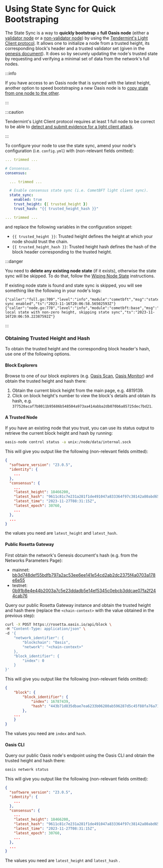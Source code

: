 # Using State Sync for Quick Bootstraping

The State Sync is a way to **quickly bootstrap** a **full Oasis node** (either a
[validator node](../validator-node.mdx) or a
[non-validator node](../non-validator-node.mdx)) by using the
[Tendermint's Light Client protocol]. It allows one to initialize a node from a
trusted height, its corresponding block's header and a trusted validator set
(given in the [genesis document](../../genesis-doc.md)). It does so by securely
updating the node's trusted state by requesting and verifying a minimal set of
data from the network's full nodes.

:::info

If you have access to an Oasis node that is synced with the latest height,
another option to speed bootstraping a new Oasis node is to [copy state from one
node to the other].

:::

:::caution

Tendermint's Light Client protocol requires at least 1 full node to be correct
to be able to [detect and submit evidence for a light client attack].

:::

To configure your node to use the state sync, amend your node's configuration
(i.e. `config.yml`) with (non-relevant fields omitted):

```yaml
... trimmed ...

# Consensus.
consensus:

  ... trimmed ...

  # Enable consensus state sync (i.e. CometBFT light client sync).
  state_sync:
    enabled: true
    trust_height: {{ trusted_height }}
    trust_hash: "{{ trusted_height_hash }}"

... trimmed ...

```

and replace the following variables in the configuration snippet:

* `{{ trusted_height }}`: Trusted height defines the height at which your node should trust the chain.
* `{{ trusted_height_hash }}`: Trusted height hash defines the hash of the block header corresponding to the trusted height.

:::danger

You need to **delete any existing node state** (if it exists), otherwise the
state sync will be skipped. To do that, follow the [Wiping Node State]
instructions.

If existing node state is found and state sync is skipped, you will see
something like the following in your node's logs:

```
{"caller":"full.go:709","level":"info","module":"cometbft","msg":"state sync enabled","ts":"2023-11-16T20:06:58.56502593Z"}
{"caller":"node.go:770","level":"info","module":"cometbft:base","msg":"Found local state with non-zero height, skipping state sync","ts":"2023-11-16T20:06:59.22387592Z"}
```

:::

[Tendermint's Light Client protocol]:
  https://docs.tendermint.com/main/tendermint-core/light-client.html
[copy state from one node to the other]: copy-state-from-one-node-to-the-other.md
[detect and submit evidence for a light client attack]:
  https://docs.tendermint.com/main/tendermint-core/light-client.html#where-to-obtain-trusted-height-hash
[Wiping Node State]: ../maintenance/wiping-node-state.md#state-wipe-and-keep-node-identity

### Obtaining Trusted Height and Hash

To obtain the trusted height and the corresponding block header's hash, use one
of the following options.

#### Block Explorers

Browse to one of our block explorers (e.g. [Oasis Scan], [Oasis Monitor]) and
obtain the trusted height and hash there:

1. Obtain the current block height from the main page, e.g. 4819139.
2. Click on block height's number to view the block's details and obtain its
   hash, e.g. `377520acaf7b8011b95686b548504a973aa414abba2db070b6a85725dec7bd21`.

[Oasis Scan]: https://www.oasisscan.com
[Oasis Monitor]: https://oasismonitor.com

#### A Trusted Node

If you have an existing node that you trust, you can use its status output to
retrieve the current block height and hash by running:

```bash
oasis-node control status -a unix:/node/data/internal.sock
```

This will give you output like the following (non-relevant fields omitted):

```json
{
  "software_version": "23.0.5",
  "identity": {
    ...
  },
  "consensus": {
    ...
    "latest_height": 18466200,
    "latest_hash": "9611c81c7e231a281f1de491047a833364f97c38142a80abd65ce41bce123378",
    "latest_time": "2023-11-27T08:31:15Z",
    "latest_epoch": 30760,
    ...
  },
  ...
}
```

the values you need are `latest_height` and `latest_hash`.

#### Public Rosetta Gateway

First obtain the network's Genesis document's hash (e.g. from the Networks Parameters Page):
- mainnet: [bb3d748def55bdfb797a2ac53ee6ee141e54cd2ab2dc2375f4a0703a178e6e55](https://docs.oasis.io/node/mainnet/)
- testnet: [0b91b8e4e44b2003a7c5e23ddadb5e14ef5345c0ebcb3ddcae07fa2f244cab76](https://docs.oasis.io/node/testnet/)

Query our public Rosetta Gateway instance and obtain the trusted height and hash
there (replace the `<chain-context>` with the value obtained in the previous step):

```bash
curl -X POST https://rosetta.oasis.io/api/block \
-H "Content-Type: application/json" \
-d '{
    "network_identifier": {
        "blockchain": "Oasis",
        "network": "<chain-context>"
    },
    "block_identifier": {
        "index": 0
    }
}'
```

This will give you output like the following (non-relevant fields omitted):

```json
{
	"block": {
		"block_identifier": {
			"index": 16787439,
			"hash": "443b71d835dbae7ea6233b06280ab596287d5c45f88fa76a71bf6cc52366592e"
		},
    ...
	}
}
```

The values you need are `index` and `hash`.

#### Oasis CLI

Query our public Oasis node's endpoint using the Oasis CLI and obtain the
trusted height and hash there:

```bash
oasis network status
```

This will give you output like the following (non-relevant fields omitted):

```json
{
  "software_version": "23.0.5",
  "identity": {
    ...
  },
  "consensus": {
    ...
    "latest_height": 18466200,
    "latest_hash": "9611c81c7e231a281f1de491047a833364f97c38142a80abd65ce41bce123378",
    "latest_time": "2023-11-27T08:31:15Z",
    "latest_epoch": 30760,
    ...
  },
  ...
}
```

The values you need are `latest_height` and `latest_hash` .
